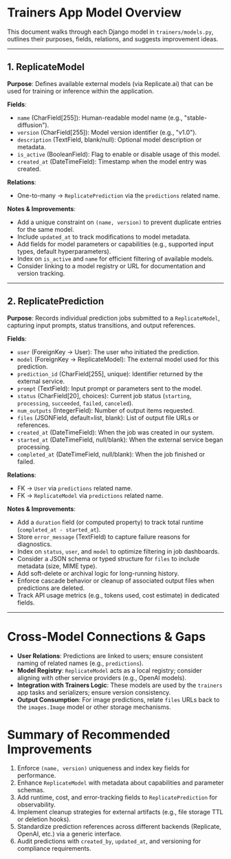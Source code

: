  # Trainers App Model Overview

 This document walks through each Django model in `trainers/models.py`, outlines their purposes, fields, relations, and suggests improvement ideas.

 ---

 ## 1. ReplicateModel

 **Purpose**: Defines available external models (via Replicate.ai) that can be used for training or inference within the application.

 **Fields**:
 - `name` (CharField[255]): Human-readable model name (e.g., "stable-diffusion").
 - `version` (CharField[255]): Model version identifier (e.g., "v1.0").
 - `description` (TextField, blank/null): Optional model description or metadata.
 - `is_active` (BooleanField): Flag to enable or disable usage of this model.
 - `created_at` (DateTimeField): Timestamp when the model entry was created.

 **Relations**:
 - One-to-many → `ReplicatePrediction` via the `predictions` related name.

 **Notes & Improvements**:
 - Add a unique constraint on `(name, version)` to prevent duplicate entries for the same model.
 - Include `updated_at` to track modifications to model metadata.
 - Add fields for model parameters or capabilities (e.g., supported input types, default hyperparameters).
 - Index on `is_active` and `name` for efficient filtering of available models.
 - Consider linking to a model registry or URL for documentation and version tracking.

 ---

 ## 2. ReplicatePrediction

 **Purpose**: Records individual prediction jobs submitted to a `ReplicateModel`, capturing input prompts, status transitions, and output references.

 **Fields**:
 - `user` (ForeignKey → User): The user who initiated the prediction.
 - `model` (ForeignKey → ReplicateModel): The external model used for this prediction.
 - `prediction_id` (CharField[255], unique): Identifier returned by the external service.
 - `prompt` (TextField): Input prompt or parameters sent to the model.
 - `status` (CharField[20], choices): Current job status (`starting`, `processing`, `succeeded`, `failed`, `canceled`).
 - `num_outputs` (IntegerField): Number of output items requested.
 - `files` (JSONField, default=list, blank): List of output file URLs or references.
 - `created_at` (DateTimeField): When the job was created in our system.
 - `started_at` (DateTimeField, null/blank): When the external service began processing.
 - `completed_at` (DateTimeField, null/blank): When the job finished or failed.

 **Relations**:
 - FK → `User` via `predictions` related name.
 - FK → `ReplicateModel` via `predictions` related name.

 **Notes & Improvements**:
 - Add a `duration` field (or computed property) to track total runtime (`completed_at - started_at`).
 - Store `error_message` (TextField) to capture failure reasons for diagnostics.
 - Index on `status`, `user`, and `model` to optimize filtering in job dashboards.
 - Consider a JSON schema or typed structure for `files` to include metadata (size, MIME type).
 - Add soft-delete or archival logic for long-running history.
 - Enforce cascade behavior or cleanup of associated output files when predictions are deleted.
 - Track API usage metrics (e.g., tokens used, cost estimate) in dedicated fields.

 ---

 # Cross-Model Connections & Gaps

 - **User Relations**: Predictions are linked to users; ensure consistent naming of related names (e.g., `predictions`).
 - **Model Registry**: `ReplicateModel` acts as a local registry; consider aligning with other service providers (e.g., OpenAI models).
 - **Integration with Trainers Logic**: These models are used by the `trainers` app tasks and serializers; ensure version consistency.
 - **Output Consumption**: For image predictions, relate `files` URLs back to the `images.Image` model or other storage mechanisms.

 # Summary of Recommended Improvements

 1. Enforce `(name, version)` uniqueness and index key fields for performance.
 2. Enhance `ReplicateModel` with metadata about capabilities and parameter schemas.
 3. Add runtime, cost, and error-tracking fields to `ReplicatePrediction` for observability.
 4. Implement cleanup strategies for external artifacts (e.g., file storage TTL or deletion hooks).
 5. Standardize prediction references across different backends (Replicate, OpenAI, etc.) via a generic interface.
 6. Audit predictions with `created_by`, `updated_at`, and versioning for compliance requirements.